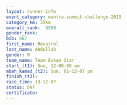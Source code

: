 ```yaml
---
layout: runner-info 
event_category: mantra-summit-challenge-2019 
category_km: 35km 
overall_rank:  9999
gender_rank: 
bib: 567
first_name: Rosasrol
last_name: Abdullah
gender: M
team_name: Team Bukan Star
start_(t1): Sun, 12-00-00 am
mbah_kamad_(t2): Sun, 01-12-07 pm
finish_(t3): 
race_time: 13-12-07
status: DNF
certificate: 
---
```

